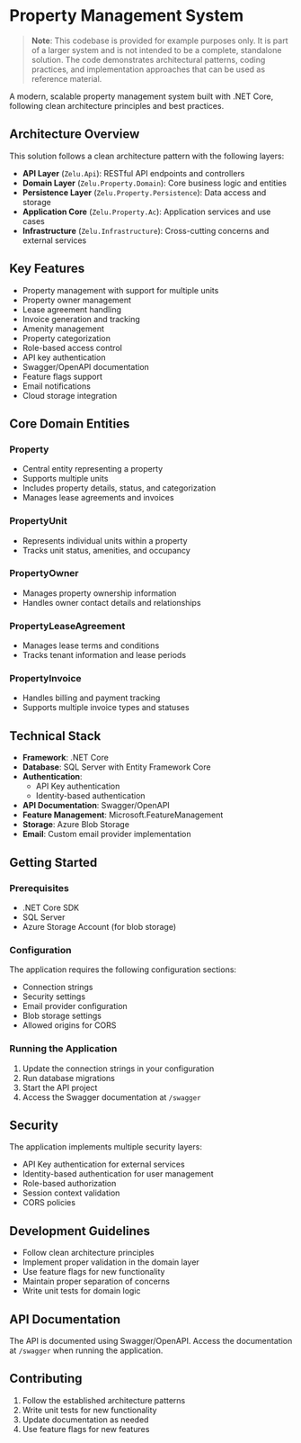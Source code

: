 # Property Management System

> **Note**: This codebase is provided for example purposes only. It is part of a larger system and is not intended to be a complete, standalone solution. The code demonstrates architectural patterns, coding practices, and implementation approaches that can be used as reference material.

A modern, scalable property management system built with .NET Core, following clean architecture principles and best practices.

## Architecture Overview

This solution follows a clean architecture pattern with the following layers:

- **API Layer** (`Zelu.Api`): RESTful API endpoints and controllers
- **Domain Layer** (`Zelu.Property.Domain`): Core business logic and entities
- **Persistence Layer** (`Zelu.Property.Persistence`): Data access and storage
- **Application Core** (`Zelu.Property.Ac`): Application services and use cases
- **Infrastructure** (`Zelu.Infrastructure`): Cross-cutting concerns and external services

## Key Features

- Property management with support for multiple units
- Property owner management
- Lease agreement handling
- Invoice generation and tracking
- Amenity management
- Property categorization
- Role-based access control
- API key authentication
- Swagger/OpenAPI documentation
- Feature flags support
- Email notifications
- Cloud storage integration

## Core Domain Entities

### Property
- Central entity representing a property
- Supports multiple units
- Includes property details, status, and categorization
- Manages lease agreements and invoices

### PropertyUnit
- Represents individual units within a property
- Tracks unit status, amenities, and occupancy

### PropertyOwner
- Manages property ownership information
- Handles owner contact details and relationships

### PropertyLeaseAgreement
- Manages lease terms and conditions
- Tracks tenant information and lease periods

### PropertyInvoice
- Handles billing and payment tracking
- Supports multiple invoice types and statuses

## Technical Stack

- **Framework**: .NET Core
- **Database**: SQL Server with Entity Framework Core
- **Authentication**: 
  - API Key authentication
  - Identity-based authentication
- **API Documentation**: Swagger/OpenAPI
- **Feature Management**: Microsoft.FeatureManagement
- **Storage**: Azure Blob Storage
- **Email**: Custom email provider implementation

## Getting Started

### Prerequisites

- .NET Core SDK
- SQL Server
- Azure Storage Account (for blob storage)

### Configuration

The application requires the following configuration sections:

- Connection strings
- Security settings
- Email provider configuration
- Blob storage settings
- Allowed origins for CORS

### Running the Application

1. Update the connection strings in your configuration
2. Run database migrations
3. Start the API project
4. Access the Swagger documentation at `/swagger`

## Security

The application implements multiple security layers:

- API Key authentication for external services
- Identity-based authentication for user management
- Role-based authorization
- Session context validation
- CORS policies

## Development Guidelines

- Follow clean architecture principles
- Implement proper validation in the domain layer
- Use feature flags for new functionality
- Maintain proper separation of concerns
- Write unit tests for domain logic

## API Documentation

The API is documented using Swagger/OpenAPI. Access the documentation at `/swagger` when running the application.

## Contributing

1. Follow the established architecture patterns
2. Write unit tests for new functionality
3. Update documentation as needed
4. Use feature flags for new features


